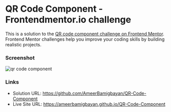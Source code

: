 # QR Code Component - Frontendmentor.io challenge
 
 This is a solution to the [QR code component challenge on Frontend Mentor](https://www.frontendmentor.io/challenges/qr-code-component-iux_sIO_H). Frontend Mentor challenges help you improve your coding skills by building realistic projects. 
 
 ### Screenshot
 
![qr code component](https://user-images.githubusercontent.com/76779409/173219635-de4c234a-c5f7-4eed-9b5e-26df12efc96c.png)

### Links
- Solution URL: https://github.com/AmeerBamigbayan/QR-Code-Component
- Live Site URL: https://ameerbamigbayan.github.io/QR-Code-Component
